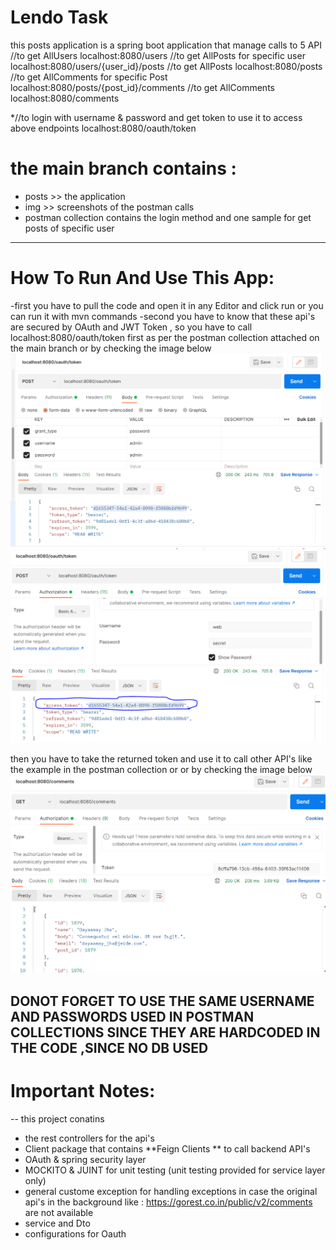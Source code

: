 # Lendo Task
this posts application is a spring boot application that manage calls to 5 API
//to get AllUsers
localhost:8080/users
//to get AllPosts for specific user
localhost:8080/users/{user_id}/posts
//to get AllPosts
localhost:8080/posts
//to get AllComments for specific Post
localhost:8080/posts/{post_id}/comments
//to get AllComments
localhost:8080/comments

*//to login with username & password and get token to use it to access above endpoints
localhost:8080/oauth/token

# the main branch contains : 
- posts >> the application
- img >> screenshots of the postman calls
- postman collection contains the login method and one sample for get posts of specific user

----------------------------------------------------------------------------------------
# How To Run And Use This App:
-first you have to pull the code and open it in any Editor and click run or you can run it with mvn commands
-second you have to know that these api's are secured by OAuth and JWT Token , so 
you have to call localhost:8080/oauth/token first as per the postman collection attached on the main branch or by checking the image below
![alt text](https://github.com/Ahmed-Ali-93/Lendo/blob/main/img/oauth%20token%20request%20body.PNG?raw=true)
![alt text](https://github.com/Ahmed-Ali-93/Lendo/blob/main/img/oauth%20token%20request%20authorization.PNG?raw=true)

then you have to take the returned token and use it to call other API's like the example in the postman collection or or by checking the image below
![alt text](https://github.com/Ahmed-Ali-93/Lendo/blob/main/img/getAllComments.PNG?raw=true)

DONOT FORGET TO USE THE SAME USERNAME AND PASSWORDS USED IN POSTMAN COLLECTIONS SINCE THEY ARE HARDCODED IN THE CODE ,SINCE NO DB USED
---------------------------------------------------------------------------------------------
# Important Notes:
-- this project conatins 
- the rest controllers for the api's
- Client package  that contains  **Feign Clients **  to call backend API's
- OAuth & spring security layer
- MOCKITO & JUINT for unit testing (unit testing provided for service layer only)
- general custome exception for handling exceptions in case the original api's in the background like : https://gorest.co.in/public/v2/comments  are not available
- service and Dto 
- configurations for Oauth
